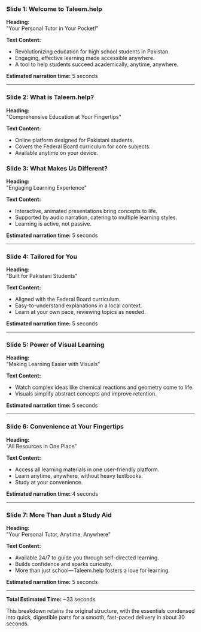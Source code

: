 
### **Slide 1: Welcome to Taleem.help**  
**Heading:**  
"Your Personal Tutor in Your Pocket!"

**Text Content:**  
- Revolutionizing education for high school students in Pakistan.  
- Engaging, effective learning made accessible anywhere.  
- A tool to help students succeed academically, anytime, anywhere.

**Estimated narration time:** 5 seconds

---

### **Slide 2: What is Taleem.help?**  
**Heading:**  
"Comprehensive Education at Your Fingertips"

**Text Content:**  
- Online platform designed for Pakistani students.  
- Covers the Federal Board curriculum for core subjects.  
- Available anytime on your device.


### **Slide 3: What Makes Us Different?**  
**Heading:**  
"Engaging Learning Experience"

**Text Content:**  
- Interactive, animated presentations bring concepts to life.  
- Supported by audio narration, catering to multiple learning styles.  
- Learning is active, not passive.

**Estimated narration time:** 5 seconds

---

### **Slide 4: Tailored for You**  
**Heading:**  
"Built for Pakistani Students"

**Text Content:**  
- Aligned with the Federal Board curriculum.  
- Easy-to-understand explanations in a local context.  
- Learn at your own pace, reviewing topics as needed.

**Estimated narration time:** 5 seconds

---

### **Slide 5: Power of Visual Learning**  
**Heading:**  
"Making Learning Easier with Visuals"

**Text Content:**  
- Watch complex ideas like chemical reactions and geometry come to life.  
- Visuals simplify abstract concepts and improve retention.  

**Estimated narration time:** 5 seconds

---

### **Slide 6: Convenience at Your Fingertips**  
**Heading:**  
"All Resources in One Place"

**Text Content:**  
- Access all learning materials in one user-friendly platform.  
- Learn anytime, anywhere, without heavy textbooks.  
- Study at your convenience.

**Estimated narration time:** 4 seconds

---

### **Slide 7: More Than Just a Study Aid**  
**Heading:**  
"Your Personal Tutor, Anytime, Anywhere"

**Text Content:**  
- Available 24/7 to guide you through self-directed learning.  
- Builds confidence and sparks curiosity.  
- More than just school—Taleem.help fosters a love for learning.

**Estimated narration time:** 5 seconds

---

**Total Estimated Time:** ~33 seconds

This breakdown retains the original structure, with the essentials condensed into quick, digestible parts for a smooth, fast-paced delivery in about 30 seconds.